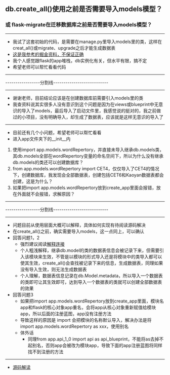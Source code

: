 ## db.create_all()使用之前是否需要导入models模型？
### 或 flask-migrate在迁移数据库之前是否需要导入models模型？
***
- 我试了这套初始的代码，是需要在manage.py里导入models里的类，这样在creat_all()或migrate、upgrade之后才能生成数据表
- [这是我参考的掘金资料，不保证正确](https://juejin.im/post/5b1935355188257d492ae266)
- 我个人感觉跟flask的app堆栈，db实例化有关，但水平有限，搞不定
- 希望老师可以帮忙看看代码

***
-----------------分割线---------------------------
***
- 谢谢老师，目前结论应该是在创建数据库前需要引入models里的类
- 我查资料说其实很多人没有意识到这个问题是因为在views或blueprint中无意识的导入了models，最后导入了启动文件里，我感觉说的挺对的，我之前做过的小项目，没有明确导入，却生成了数据表，应该就是这样无意识的导入了
***
- 目前还有几个小问题，希望老师可以帮忙看看
- 进入app文件夹下的__init__内
1. 使用import app.models.wordRepertory，并直接未导入继承db.models类，其db.models全部在wordRepertory变量的命名空间下，所以为什么没有继承db.models的类还可以创建数据库？
2. from app.models.wordRepertory import CET4，仅仅导入了CET4的情况下，创建数据库，我发现会全部数据表，创建包括CET6和Kaoyan数据表都会创建，这是为什么？
3. 如果把import app.models.wordRepertory放到create_app里面会报错，放在外面就不会报错，求解原因？

***
-----------------分割线---------------------------
***
- 问题目前从使用层面大概可以解释，具体如何实现有待阅读源码解决
- 在create_all()之前，确实需要导入models，这一点同上，可以确认
- 回答问题1，2
    - 强烈建议阅读[解释连接](https://stackoverflow.com/questions/31082692/how-does-flask-sqlalchemy-create-all-discover-the-models-to-create/31091883#31091883)
    - 个人粗浅解释，继承db.model的类的数据表信息会被记录下来，但需要引入该模块来生效，不管是以模块的形式导入还是将模块中的类导入都可以使其生效，create_all()会查找被记录下来的信息，生成数据表，同理如果没有导入生效，则无法生成数据表
    - 个人理解，数据表信息记录在db.Model.metadata，所以导入一个数据表的类即可让其生效即可，达到导入一个数据表的类就可以创建全部数据表的效果
- 回答问题3
    - 如果把import app.models.wordRepertory放到create_app里面，模块名app和flask的核心对象app重名，会将app从核心对象重新赋值给模块app，所以后面的注册蓝图，app没有注册方法
    - 导致这样的原因是 import 会把模块的名称默认导入，解决办法是将import app.models.wordRepertory as xxx，使用别名
    - 体外话
        - 同理from app.api_1_0 import api as api_blueprint，不能将as去掉不起别名，否则app会被改为模块app，导致下面的app注册蓝图将同样找不到注册的方法
***
- [源码解读](https://www.zhihu.com/question/284904297/answer/444926077)